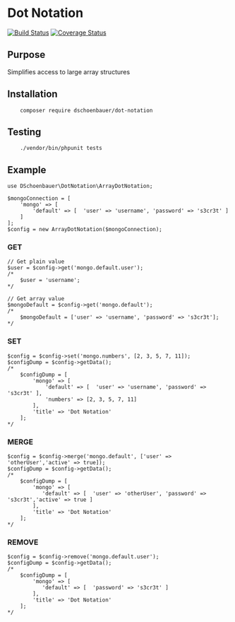 # Dot Notation

[![Build Status](https://travis-ci.org/dschoenbauer/dot-notation.svg?branch=develop)](https://travis-ci.org/dschoenbauer/dot-notation)
[![Coverage Status](https://coveralls.io/repos/github/dschoenbauer/dot-notation/badge.svg?branch=develop)](https://coveralls.io/github/dschoenbauer/dot-notation?branch=develop)

## Purpose
Simplifies access to large array structures

## Installation
````
    composer require dschoenbauer/dot-notation
````

## Testing

````
    ./vendor/bin/phpunit tests
````


## Example

```
use DSchoenbauer\DotNotation\ArrayDotNotation;

$mongoConnection = [ 
    'mongo' => [ 
        'default' => [  'user' => 'username', 'password' => 's3cr3t' ]
    ]
];
$config = new ArrayDotNotation($mongoConnection);
```

### GET
```
// Get plain value
$user = $config->get('mongo.default.user');
/*
    $user = 'username';
*/ 

// Get array value
$mongoDefault = $config->get('mongo.default'); 
/* 
    $mongoDefault = ['user' => 'username', 'password' => 's3cr3t'];
*/
```

### SET
````
$config = $config->set('mongo.numbers', [2, 3, 5, 7, 11]);
$configDump = $config->getData();
/*
    $configDump = [
        'mongo' => [
            'default' => [  'user' => 'username', 'password' => 's3cr3t' ],
            'numbers' => [2, 3, 5, 7, 11]
        ],
        'title' => 'Dot Notation'
    ];
*/
````

### MERGE
````
$config = $config->merge('mongo.default', ['user' => 'otherUser','active' => true]);
$configDump = $config->getData();
/*
    $configDump = [
        'mongo' => [
           'default' => [  'user' => 'otherUser', 'password' => 's3cr3t','active' => true ]
        ],
        'title' => 'Dot Notation'
    ];
*/
````

### REMOVE
````
$config = $config->remove('mongo.default.user');
$configDump = $config->getData();
/*
    $configDump = [
        'mongo' => [
           'default' => [  'password' => 's3cr3t' ]
        ],
        'title' => 'Dot Notation'
    ];
*/
````

